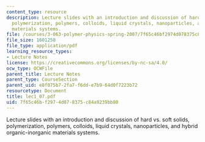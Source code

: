 ```yaml
---
content_type: resource
description: Lecture slides with an introduction and discussion of hard vs. soft solids,
  polymerization, polymers, colloids, liquid crystals, nanoparticles, and hybrid organic-inorganic
  materials systems.
file: /courses/3-063-polymer-physics-spring-2007/7f65c46bf2974d078375c84a9239bb80_lec1_07.pdf
file_size: 1601258
file_type: application/pdf
learning_resource_types:
- Lecture Notes
license: https://creativecommons.org/licenses/by-nc-sa/4.0/
ocw_type: OCWFile
parent_title: Lecture Notes
parent_type: CourseSection
parent_uid: e8f075b7-2fa7-f6dd-e7b9-64d0f7223b72
resourcetype: Document
title: lec1_07.pdf
uid: 7f65c46b-f297-4d07-8375-c84a9239bb80
---
```

Lecture slides with an introduction and discussion of hard vs. soft solids, polymerization, polymers, colloids, liquid crystals, nanoparticles, and hybrid organic-inorganic materials systems.